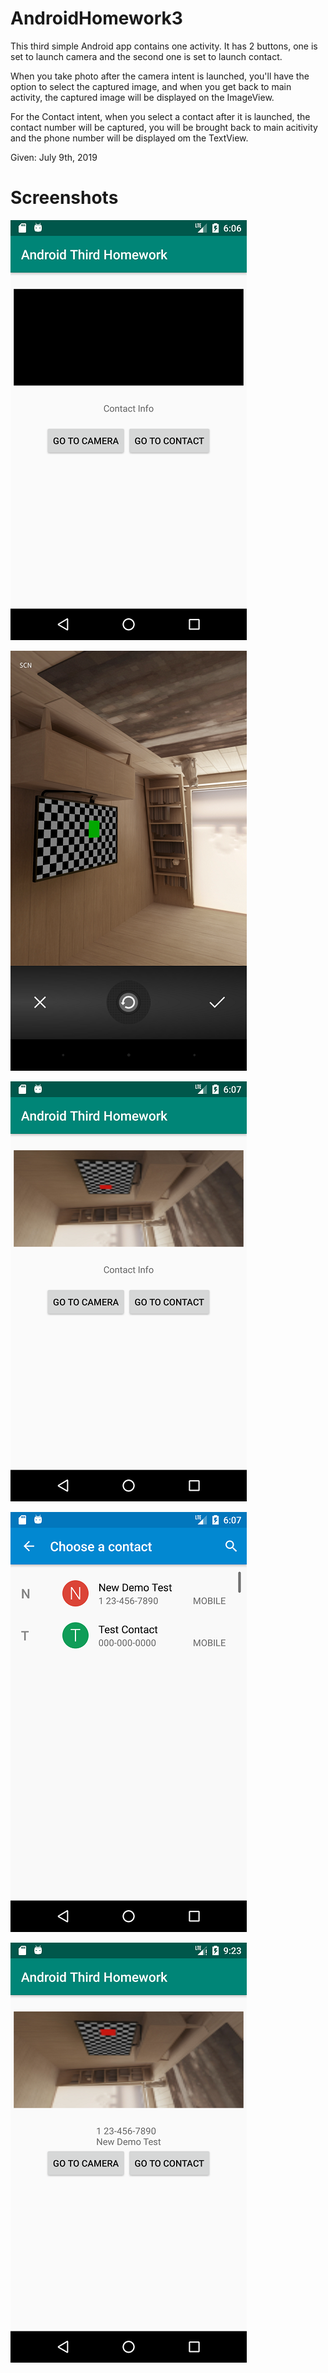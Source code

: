 # AndroidHomework3

This third simple Android app contains one activity.
It has 2 buttons, one is set to launch camera and the second one is set to launch contact.

When you take photo after the camera intent is launched, you'll have the option to select the captured image, and when you get back to main activity, the captured image will be displayed on the ImageView.

For the Contact intent, when you select a contact after it is launched, the contact number will be captured, you will be brought back to main acitivity and the phone number will be displayed om the TextView.


Given: July 9th, 2019

# Screenshots
![Alt text](Screenshots/3.1.png?raw=true "Main Activity")

![Alt text](Screenshots/3.2.png?raw=true "Camera Intent")

![Alt text](Screenshots/3.3.png?raw=true "Image Captured to ImageView in Main Activity")

![Alt text](Screenshots/3.4.png?raw=true "Contact Intent")

![Alt text](Screenshots/3.5_.png?raw=true "Phone Number Captured to TextView in Main Activity")
